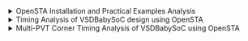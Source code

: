 

<details>
  <summary>OpenSTA Installation and Practical Examples Analysis</summary>

# Installation of OpenSTA

```bash
sudo apt-get update
sudo apt-get install build-essential tcl-dev tk-dev cmake git libeigen3-dev autoconf m4 perl automake 

git clone https://github.com/The-OpenROAD-Project/OpenSTA.git
cd OpenSTA
mkdir build
cd build
cmake ..
```
- if any errors occur

```bash
cd
git clone https://github.com/ivmai/cudd.git
cd cudd
autoreconf -I
mkdir build
cd build
../configure --prefix=$HOME/cudd
make
make install
```
> CUDD is installed successfully

```bash
cd OpenSTA
cd build
cmake .. -DUSE_CUDD=ON -DCUDD_DIR=$HOME/cudd
make
sudo make install
sta
```
<img width="926" height="163" alt="image" src="https://github.com/user-attachments/assets/5a494ae0-a203-43fd-a008-b49a3c5e7331" />

## Example 1: Timing Analysis Using Commands

> Once you are in the OpenSTA interactive shell (indicated by the % prompt), you can execute the following commands to perform a basic static timing analysis:

```tcl
# Change to directory
cd OpenSTA/examples

# To invoke the tool
sta

# Load the standard cell timing library (Liberty format)
read_liberty ./nangate45_slow.lib.gz

# Load the gate-level Verilog netlist
read_verilog ./example1.v

# Link the top-level module with the loaded timing library
link_design top

# Define a 10 ns clock named 'clk' for inputs clk1, clk2, and clk3
create_clock -name clk -period 10 {clk1 clk2 clk3}

# Set input delay of 0 ns for signals in1 and in2 relative to clock 'clk'
set_input_delay -clock clk 0 {in1 in2}
```
<img width="926" height="173" alt="image" src="https://github.com/user-attachments/assets/6eecc46f-091a-440e-b41a-30b0b2e4f704" />

```tcl
# Generate a timing check report for the design
report_checks

or

report_checks -path_delay max
```
<img width="928" height="319" alt="image" src="https://github.com/user-attachments/assets/ae76cfc1-0db2-40d0-8056-58ea25430bc3" />

> report_check by default is setup/max checks

```tcl
report_checks -path_delay min

```
<img width="929" height="308" alt="image" src="https://github.com/user-attachments/assets/2167d039-8d2c-4395-83c5-dd363bc87c0d" />

> other command report_checks -path_delay min_max

- Design
  
```verilog
module top (in1, in2, clk1, clk2, clk3, out);
  input in1, in2, clk1, clk2, clk3;
  output out;
  wire r1q, r2q, u1z, u2z;

  DFF_X1 r1 (.D(in1), .CK(clk1), .Q(r1q));
  DFF_X1 r2 (.D(in2), .CK(clk2), .Q(r2q));
  BUF_X1 u1 (.A(r2q), .Z(u1z));
  AND2_X1 u2 (.A1(r1q), .A2(u1z), .ZN(u2z));
  DFF_X1 r3 (.D(u2z), .CK(clk3), .Q(out));
endmodule // top
```
- Synthesis
```tcl
cd /OpenSTA/examples/
yosys
read_liberty -lib nangate45_slow.lib.gz
read_verilog example1.v
synth -top top
```
<img width="926" height="245" alt="image" src="https://github.com/user-attachments/assets/d61f4834-ba1c-42ba-81a2-4d466a28ec69" />

```
show
```

<img width="926" height="170" alt="image" src="https://github.com/user-attachments/assets/c557017b-97d1-492f-bff6-11180f836141" />


<img width="926" height="427" alt="sta" src="https://github.com/user-attachments/assets/8352ac1e-e0a4-428d-b9c1-f14c22f7583f" />

```java
r2/Q (clock-to-Q)   = 0.23 ns                       Clock period        = 10 ns
u1 (BUF delay)      = 0.08 ns                       library setup time  = -0.16 ns
u2 (AND2 delay)     = 0.10 ns                       ---------------------------------
---------------------------------                   data required time  = 9.84 ns
Total arrival time  = 0.41 ns                       (trequired​=Tclk​−tsetup​)
(tarrival​=tclk_q​+tbuf​+tand​)

                                                  Slack Calculation
                                           ------------------------------------
                                            Slack = Required Time − Arrival Time 
                                            (Slacksetup​=trequired​−tarrival​)
                                            Slack = 9.84 − 0.41
                                                   = 9.43 ns (+ve MET)
                                           -------------------------------------
```

<img width="925" height="423" alt="sta_hold" src="https://github.com/user-attachments/assets/2580316d-a232-4f51-bff9-b3cc38f9e9d6" />

- For the hold check, we consider the shortest path
  
```java
Data arrival time = 0.00 ns (tarrivalmin​=tclk_q​+tcomb_min​)
Data required time = 0.01 ns (trequiredhold​=thold​)
-------------------------------------
Slack = Data arrival time − Data required time (Slackhold​=tarrivalmin​−trequiredhold​)
      =  0.00 − 0.01
      = −0.01 ns (VIOLATED)
-------------------------------------
```
> If Slack < 0, → Hold violation (data arrives too early)
> data arrives 10 ps too early, causing a hold violation

## SPEF-Based Timing Analysis

```tcl
# Change to the directory containing OpenSTA examples
cd OpenSTA/examples

# Invoke the OpenSTA tool
sta

# Load the standard cell timing library (Liberty format)
read_liberty ./nangate45_slow.lib.gz

# Load the gate-level Verilog netlist for analysis
read_verilog ./example1.v

# Link the top-level module in the Verilog netlist with the loaded timing library
link_design top

# Load the parasitic SPEF file for accurate delay calculation
read_spef ./example1.dspef

# Define a 10 ns clock named 'clk' for signals clk1, clk2, and clk3
create_clock -name clk -period 10 {clk1 clk2 clk3}

# Set input delay of 0 ns for signals in1 and in2 relative to the clock 'clk'
set_input_delay -clock clk 0 {in1 in2}
```

<img width="925" height="221" alt="image" src="https://github.com/user-attachments/assets/52456189-f659-4f5a-a011-290d59086695" />

```
# Generate a timing check report for the design
report_checks
```
<img width="926" height="326" alt="image" src="https://github.com/user-attachments/assets/2afabe16-e85c-472b-a782-f9e71dbbc98e" />

```
report_checks -path_delay min
```
<img width="926" height="300" alt="image" src="https://github.com/user-attachments/assets/4ac06f55-8307-4270-a1a6-d7cf529867d4" />


```
report_checks -digits 4 -fields capacitance
```
<img width="924" height="323" alt="image" src="https://github.com/user-attachments/assets/07014e8a-1a92-430b-868c-cff049675424" />

```
report_checks -digits 4 -fields [list capacitance slew input_pins fanout]
```
<img width="928" height="350" alt="image" src="https://github.com/user-attachments/assets/be972b0a-9623-400a-ada8-bfa7d4089296" />

```
report_power
```
<img width="928" height="155" alt="image" src="https://github.com/user-attachments/assets/538796b5-7d82-4487-959c-191dd81b9e7c" />

```
report_pulse_width_checks
```
<img width="926" height="119" alt="image" src="https://github.com/user-attachments/assets/513bc772-3c02-4891-b1aa-634f1bce0715" />

```
report_units
```
<img width="930" height="107" alt="image" src="https://github.com/user-attachments/assets/8fba9221-1ee7-49c2-90e5-94560198a9ad" />


### Timing Report Comparison: Without SPEF vs With SPEF

| Node / Signal               | Without SPEF Delay / Time (ns) | With SPEF Delay / Time (ns) |
|------------------------------|-------------------------------|----------------------------|
| clock clk (rise edge)        | 0.00 / 0.00                   | 0.00 / 0.00                |
| clock network delay (ideal)  | 0.00 / 0.00                   | 0.00 / 0.00                |
| ^ r2/CK (DFF_X1)             | 0.00 / 0.00                   | 0.00 / 0.00                |
| r2/Q (DFF_X1)                | 0.23 / 0.23                   | 2.58 / 2.58                |
| u1/Z (BUF_X1)                | 0.08 / 0.31                   | 2.58 / 5.16                |
| u2/ZN (AND2_X1)              | 0.10 / 0.41                   | 2.75 / 7.91                |
| r3/D (DFF_X1)                | 0.00 / 0.41                   | 0.00 / 7.92                |
| Data Arrival Time             | 0.41                            | 7.92                       |
| clock clk (rise edge)         | 10.00 / 10.00                 | 10.00 / 10.00              |
| clock network delay (ideal)   | 0.00 / 10.00                  | 0.00 / 10.00               |
| clock reconvergence pessimism | 0.00 / 10.00                  | 0.00 / 10.00               |
| r3/CK (DFF_X1)               | 10.00 / 10.00                 | 10.00 / 10.00              |
| Library Setup Time            | -0.16 / 9.84                  | -0.57 / 9.43               |
| Data Required Time            | 9.84                            | 9.43                       |
| Slack                        | 9.43 (MET)                     | 1.52 (MET)                 |


#### Observations

- **Without SPEF**: Only library cell delays are considered → **smaller path delays**, **larger slack**.  
- **With SPEF**: Includes parasitic RC delays → **larger path delays**, **smaller slack**.  
- SPEF-based slack is closer to real post-route timing and is critical for **final timing verification**.

</details>

<details>
  <summary>Timing Analysis of VSDBabySoC design using OpenSTA</summary>

# Timing Analysis of VSDBabySoC design using OpenSTA

```tcl

cd Desktop/SoC/VSDBabySoC

sta

# Load Liberty Libraries (standard cell + IPs)
read_liberty  ./src/lib/sky130_fd_sc_hd__tt_025C_1v80.lib
read_liberty  ./src/lib/avsdpll.lib
read_liberty ./src/lib/avsddac.lib

# Read Synthesized Netlist
read_verilog ./src/module/vsdbabysoc.synth.v

# Link the Top-Level Design
link_design vsdbabysoc

# Apply SDC Constraints
read_sdc ./src/sdc/vsdbabysoc_synthesis.sdc
```

- SDC Constraints
```sdc
set_units -time ns
create_clock [get_pins {pll/CLK}] -name clk -period 11
```

<img width="924" height="253" alt="image" src="https://github.com/user-attachments/assets/9eef44aa-1acf-4d25-ab55-c917487f9c07" />

```
# Generate Timing Report
report_checks
```

<img width="923" height="319" alt="image" src="https://github.com/user-attachments/assets/2d1e547e-d86a-449a-881e-00ba8de3d152" />

```
report_checks -path_delay min
```
<img width="929" height="307" alt="image" src="https://github.com/user-attachments/assets/1e528851-ee7b-4219-ae11-8b576d8bc537" />

</details>

<details>
  <summary>Multi-PVT Corner Timing Analysis of VSDBabySoC using OpenSTA</summary>

  
# Multi-PVT Corner Timing Analysis of VSDBabySoC using OpenSTA

## Timing Libraries

Timing libraries required for this analysis can be downloaded from:

**[SkyWater PDK – sky130_fd_sc_hd Timing Libraries](https://github.com/efabless/skywater-pdk-libs-sky130_fd_sc_hd/tree/master/timing)**


- Script to Download All Library Files

```
#!/usr/bin/env tclsh

# List of .lib files to download
set files {
    sky130_fd_sc_hd__ff_100C_1v65.lib
    sky130_fd_sc_hd__ff_100C_1v95.lib
    sky130_fd_sc_hd__ff_n40C_1v56.lib
    sky130_fd_sc_hd__ff_n40C_1v65.lib
    sky130_fd_sc_hd__ff_n40C_1v76.lib
    sky130_fd_sc_hd__ff_n40C_1v95.lib
    sky130_fd_sc_hd__ss_100C_1v40.lib
    sky130_fd_sc_hd__ss_100C_1v60.lib
    sky130_fd_sc_hd__ss_n40C_1v28.lib
    sky130_fd_sc_hd__ss_n40C_1v35.lib
    sky130_fd_sc_hd__ss_n40C_1v40.lib
    sky130_fd_sc_hd__ss_n40C_1v44.lib
    sky130_fd_sc_hd__ss_n40C_1v76.lib
    sky130_fd_sc_hd__ss_n40C_1v60.lib 
    sky130_fd_sc_hd__tt_025C_1v80.lib
    sky130_fd_sc_hd__tt_100C_1v80.lib
}

# Base URL for the raw files
set base_url "https://github.com/efabless/skywater-pdk-libs-sky130_fd_sc_hd/raw/master/timing"

# Use existing folder 'lib'
cd lib

# Download each file (always overwrite)
foreach file $files {
    puts "Downloading $file..."
    if {[catch {exec wget -O $file --quiet --show-progress $base_url/$file} err]} {
        puts "Failed to download $file: $err" 
    } else {
        puts "Finished downloading $file"
    }
}

puts "\n All downloads complete!"

```
chmod 777 pvt_corners_download.tcl
tclsh pvt_corners_download.tcl


<img width="929" height="169" alt="image" src="https://github.com/user-attachments/assets/f2c68f4b-f80e-4848-94ce-70b4c3d55b26" />

- script to run sta for all pvt corners
```
 set list_of_lib_files(1) "sky130_fd_sc_hd__ff_n40C_1v95.lib"
 set list_of_lib_files(2) "sky130_fd_sc_hd__ff_100C_1v65.lib"
 set list_of_lib_files(3) "sky130_fd_sc_hd__ff_100C_1v95.lib"
 set list_of_lib_files(4) "sky130_fd_sc_hd__ff_n40C_1v56.lib"
 set list_of_lib_files(5) "sky130_fd_sc_hd__ff_n40C_1v65.lib"
 set list_of_lib_files(6) "sky130_fd_sc_hd__ff_n40C_1v76.lib"
 set list_of_lib_files(7) "sky130_fd_sc_hd__ss_100C_1v40.lib"
 set list_of_lib_files(8) "sky130_fd_sc_hd__ss_100C_1v60.lib"
 set list_of_lib_files(9) "sky130_fd_sc_hd__ss_n40C_1v28.lib"
 set list_of_lib_files(10) "sky130_fd_sc_hd__ss_n40C_1v35.lib"
 set list_of_lib_files(11) "sky130_fd_sc_hd__ss_n40C_1v40.lib"
 set list_of_lib_files(12) "sky130_fd_sc_hd__ss_n40C_1v44.lib"
 set list_of_lib_files(13) "sky130_fd_sc_hd__ss_n40C_1v76.lib"
set list_of_lib_files(14) "sky130_fd_sc_hd__ss_n40C_1v60.lib "
set list_of_lib_files(15) "sky130_fd_sc_hd__tt_025C_1v80.lib"
set list_of_lib_files(16) "sky130_fd_sc_hd__tt_100C_1v80.lib"

 read_liberty ./src/lib/avsdpll.lib
 read_liberty ./src/lib/avsddac.lib

 for {set i 1} {$i <= [array size list_of_lib_files]} {incr i} {
 read_liberty ./src/lib/$list_of_lib_files($i)
 read_verilog ./src/module/vsdbabysoc.synth.v
 link_design vsdbabysoc
 current_design
 read_sdc ./src/sdc/vsdbabysoc_synthesis.sdc
 check_setup -verbose

mkdir sta_outputs
report_checks -path_delay min_max -fields {nets cap slew input_pins fanout} -digits {4} > ./sta_outputs/min_max_$list_of_lib_files($i).txt

 exec echo "$list_of_lib_files($i)" >> ./sta_outputs/sta_worst_max_slack.txt
 report_worst_slack -max -digits {4} >> ./sta_outputs/sta_worst_max_slack.txt

 exec echo "$list_of_lib_files($i)" >> ./sta_outputs/sta_worst_min_slack.txt
 report_worst_slack -min -digits {4} >> ./sta_outputs/sta_worst_min_slack.txt

 exec echo "$list_of_lib_files($i)" >> ./sta_outputs/sta_tns.txt
 report_tns -digits {4} >> ./sta_outputs/sta_tns.txt

 exec echo "$list_of_lib_files($i)" >> ./sta_outputs/sta_wns.txt
 report_wns -digits {4} >> ./sta_outputs/sta_wns.txt
 }

```


```
#!/usr/bin/env tclsh
#---------------------------------------------
#  Multi-corner STA Automation Script (OpenSTA)
#---------------------------------------------

# Define list of timing libraries (corners)
set list_of_lib_files {
    sky130_fd_sc_hd__ff_n40C_1v95.lib
    sky130_fd_sc_hd__ff_100C_1v65.lib
    sky130_fd_sc_hd__ff_100C_1v95.lib
    sky130_fd_sc_hd__ff_n40C_1v56.lib
    sky130_fd_sc_hd__ff_n40C_1v65.lib
    sky130_fd_sc_hd__ff_n40C_1v76.lib
    sky130_fd_sc_hd__ss_100C_1v40.lib
    sky130_fd_sc_hd__ss_100C_1v60.lib
    sky130_fd_sc_hd__ss_n40C_1v28.lib
    sky130_fd_sc_hd__ss_n40C_1v35.lib
    sky130_fd_sc_hd__ss_n40C_1v40.lib
    sky130_fd_sc_hd__ss_n40C_1v44.lib
    sky130_fd_sc_hd__ss_n40C_1v76.lib
    sky130_fd_sc_hd__ss_n40C_1v60.lib
    sky130_fd_sc_hd__tt_025C_1v80.lib
    sky130_fd_sc_hd__tt_100C_1v80.lib
}

#---------------------------------------------
#  Load base cell libraries and design files
#---------------------------------------------
read_liberty ./src/lib/avsdpll.lib
read_liberty ./src/lib/avsddac.lib

#---------------------------------------------
#  Create output folder
#---------------------------------------------
file mkdir sta_outputs

#---------------------------------------------
#  Loop through each .lib file (corner)
#---------------------------------------------
set i 1
foreach lib_file $list_of_lib_files {

    puts "\n=== Running STA for corner: $lib_file ==="

    # Load corner-specific library
    read_liberty ./src/lib/$lib_file

    # Read design and constraints
    read_verilog ./src/module/vsdbabysoc.synth.v
    link_design vsdbabysoc
    current_design vsdbabysoc
    read_sdc ./src/sdc/vsdbabysoc_synthesis.sdc

    # Perform timing checks
    check_setup -verbose

    #-----------------------------------------
    # Generate detailed reports
    #-----------------------------------------
    report_checks \
        -path_delay min_max \
        -fields {nets cap slew input_pins fanout} \
        -digits 4 \
        > ./sta_outputs/min_max_$lib_file.txt

    #-----------------------------------------
    # Save key metrics (WNS, TNS)
    #-----------------------------------------
    exec echo "$lib_file" >> ./sta_outputs/sta_worst_max_slack.txt
    report_worst_slack -max -digits 4 >> ./sta_outputs/sta_worst_max_slack.txt

    exec echo "$lib_file" >> ./sta_outputs/sta_worst_min_slack.txt
    report_worst_slack -min -digits 4 >> ./sta_outputs/sta_worst_min_slack.txt

    exec echo "$lib_file" >> ./sta_outputs/sta_tns.txt
    report_tns -digits 4 >> ./sta_outputs/sta_tns.txt

    exec echo "$lib_file" >> ./sta_outputs/sta_wns.txt
    report_wns -digits 4 >> ./sta_outputs/sta_wns.txt

    incr i
}
puts "\n All corners analysed. Reports saved in ./sta_outputs/"

```


## References

https://github.com/The-OpenROAD-Project/OpenSTA.git

https://github.com/ivmai/cudd.git

https://github.com/spatha0011/spatha_vsd-hdp/tree/main/Day7

https://github.com/arunkpv/vsd-hdp/blob/main/docs/Day_19.md



